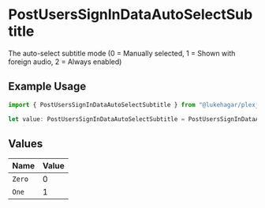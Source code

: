 # PostUsersSignInDataAutoSelectSubtitle

The auto-select subtitle mode (0 = Manually selected, 1 = Shown with foreign audio, 2 = Always enabled)

## Example Usage

```typescript
import { PostUsersSignInDataAutoSelectSubtitle } from "@lukehagar/plexjs";

let value: PostUsersSignInDataAutoSelectSubtitle = PostUsersSignInDataAutoSelectSubtitle.One;
```

## Values

| Name   | Value  |
| ------ | ------ |
| `Zero` | 0      |
| `One`  | 1      |